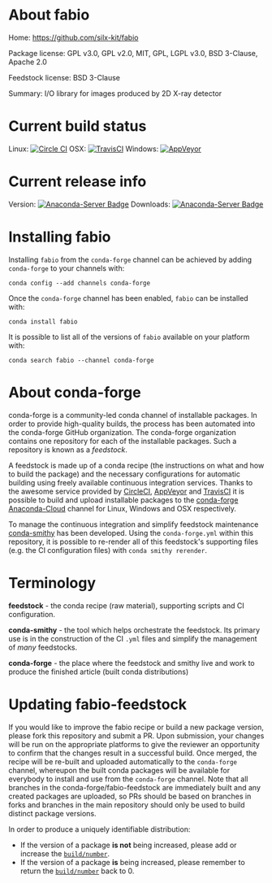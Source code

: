 About fabio
===========

Home: https://github.com/silx-kit/fabio

Package license: GPL v3.0, GPL v2.0, MIT, GPL, LGPL v3.0, BSD 3-Clause, Apache 2.0

Feedstock license: BSD 3-Clause

Summary: I/O library for images produced by 2D X-ray detector



Current build status
====================

Linux: [![Circle CI](https://circleci.com/gh/conda-forge/fabio-feedstock.svg?style=shield)](https://circleci.com/gh/conda-forge/fabio-feedstock)
OSX: [![TravisCI](https://travis-ci.org/conda-forge/fabio-feedstock.svg?branch=master)](https://travis-ci.org/conda-forge/fabio-feedstock)
Windows: [![AppVeyor](https://ci.appveyor.com/api/projects/status/github/conda-forge/fabio-feedstock?svg=True)](https://ci.appveyor.com/project/conda-forge/fabio-feedstock/branch/master)

Current release info
====================
Version: [![Anaconda-Server Badge](https://anaconda.org/conda-forge/fabio/badges/version.svg)](https://anaconda.org/conda-forge/fabio)
Downloads: [![Anaconda-Server Badge](https://anaconda.org/conda-forge/fabio/badges/downloads.svg)](https://anaconda.org/conda-forge/fabio)

Installing fabio
================

Installing `fabio` from the `conda-forge` channel can be achieved by adding `conda-forge` to your channels with:

```
conda config --add channels conda-forge
```

Once the `conda-forge` channel has been enabled, `fabio` can be installed with:

```
conda install fabio
```

It is possible to list all of the versions of `fabio` available on your platform with:

```
conda search fabio --channel conda-forge
```


About conda-forge
=================

conda-forge is a community-led conda channel of installable packages.
In order to provide high-quality builds, the process has been automated into the
conda-forge GitHub organization. The conda-forge organization contains one repository
for each of the installable packages. Such a repository is known as a *feedstock*.

A feedstock is made up of a conda recipe (the instructions on what and how to build
the package) and the necessary configurations for automatic building using freely
available continuous integration services. Thanks to the awesome service provided by
[CircleCI](https://circleci.com/), [AppVeyor](http://www.appveyor.com/)
and [TravisCI](https://travis-ci.org/) it is possible to build and upload installable
packages to the [conda-forge](https://anaconda.org/conda-forge)
[Anaconda-Cloud](http://docs.anaconda.org/) channel for Linux, Windows and OSX respectively.

To manage the continuous integration and simplify feedstock maintenance
[conda-smithy](http://github.com/conda-forge/conda-smithy) has been developed.
Using the ``conda-forge.yml`` within this repository, it is possible to re-render all of
this feedstock's supporting files (e.g. the CI configuration files) with ``conda smithy rerender``.


Terminology
===========

**feedstock** - the conda recipe (raw material), supporting scripts and CI configuration.

**conda-smithy** - the tool which helps orchestrate the feedstock.
                   Its primary use is in the construction of the CI ``.yml`` files
                   and simplify the management of *many* feedstocks.

**conda-forge** - the place where the feedstock and smithy live and work to
                  produce the finished article (built conda distributions)


Updating fabio-feedstock
========================

If you would like to improve the fabio recipe or build a new
package version, please fork this repository and submit a PR. Upon submission,
your changes will be run on the appropriate platforms to give the reviewer an
opportunity to confirm that the changes result in a successful build. Once
merged, the recipe will be re-built and uploaded automatically to the
`conda-forge` channel, whereupon the built conda packages will be available for
everybody to install and use from the `conda-forge` channel.
Note that all branches in the conda-forge/fabio-feedstock are
immediately built and any created packages are uploaded, so PRs should be based
on branches in forks and branches in the main repository should only be used to
build distinct package versions.

In order to produce a uniquely identifiable distribution:
 * If the version of a package **is not** being increased, please add or increase
   the [``build/number``](http://conda.pydata.org/docs/building/meta-yaml.html#build-number-and-string).
 * If the version of a package **is** being increased, please remember to return
   the [``build/number``](http://conda.pydata.org/docs/building/meta-yaml.html#build-number-and-string)
   back to 0.
